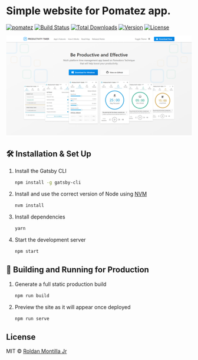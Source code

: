 # Simple website for Pomatez app.

[![pomatez](https://snapcraft.io//pomatez/badge.svg)](https://snapcraft.io/pomatez)
[![Build Status](https://travis-ci.com/roldanjr/pomatez.svg?branch=master)](https://travis-ci.com/roldanjr/pomatez)
[![Total Downloads](https://img.shields.io/github/downloads/roldanjr/pomatez/total)](https://github.com/roldanjr/pomatez/releases)
[![Version](https://img.shields.io/github/v/release/roldanjr/pomatez)](https://github.com/roldanjr/pomatez/releases)
[![License](https://img.shields.io/github/license/roldanjr/pomatez)](https://github.com/roldanjr/pomatez/blob/master/LICENSE)

![Preview Light](src/assets/images/preview-light.png)

## 🛠 Installation & Set Up

1. Install the Gatsby CLI

   ```sh
   npm install -g gatsby-cli
   ```

2. Install and use the correct version of Node using [NVM](https://github.com/nvm-sh/nvm)

   ```sh
   nvm install
   ```

3. Install dependencies

   ```sh
   yarn
   ```

4. Start the development server

   ```sh
   npm start
   ```

## 🚀 Building and Running for Production

1. Generate a full static production build

   ```sh
   npm run build
   ```

1. Preview the site as it will appear once deployed

   ```sh
   npm run serve
   ```

## License

MIT © [Roldan Montilla Jr](https://github.com/roldanjr)
